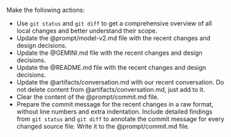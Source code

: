Make the following actions:
- Use `git status` and `git diff` to get a comprehensive overview of all local changes and better understand their scope.
- Update the @prompt/model-v2.md file with the recent changes and design decisions.
- Update the @GEMINI.md file with the recent changes and design decisions.
- Update the @README.md file with the recent changes and design decisions.
- Update the @artifacts/conversation.md with our recent conversation. Do not delete content from @artifacts/conversation.md, just add to it. 
- Clear the content of the @prompt/commit.md file.
- Prepare the commit message for the recent changes in a raw format, without line numbers and extra indentation. Include detailed findings from `git status` and `git diff` to annotate the commit message for every changed source file. Write it to the @prompt/commit.md file. 